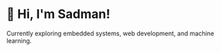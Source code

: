 # :wave: Hi, I'm Sadman!
Currently exploring embedded systems, web development, and machine learning.
